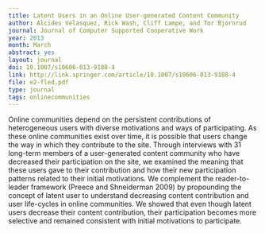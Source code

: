 ```yaml
---
title: Latent Users in an Online User-generated Content Community
author: Alcides Velasquez, Rick Wash, Cliff Lampe, and Tor Bjornrud
journal: Journal of Computer Supported Cooperative Work
year: 2013
month: March
abstract: yes
layout: journal
doi: 10.1007/s10606-013-9188-4
link: http://link.springer.com/article/10.1007/s10606-013-9188-4
file: e2-fled.pdf
type: journal
tags: onlinecommunities
---
```


Online communities depend on the persistent contributions of heterogeneous users with diverse motivations and ways of
participating. As these online communities exist over time, it is possible that users change the way in which they
contribute to the site. Through interviews with 31 long-term members of a user-generated content community who have
decreased their participation on the site, we examined the meaning that these users gave to their contribution and how
their new participation patterns related to their initial motivations. We complement the reader-to-leader framework
(Preece and Shneiderman 2009) by propounding the concept of latent user to understand decreasing content contribution
and user life-cycles in online communities. We showed that even though latent users decrease their content contribution,
their participation becomes more selective and remained consistent with initial motivations to participate. 

